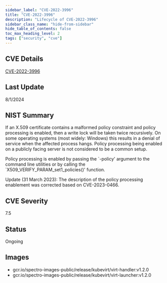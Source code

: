```yaml
---
sidebar_label: "CVE-2022-3996"
title: "CVE-2022-3996"
description: "Lifecycle of CVE-2022-3996"
sidebar_class_name: "hide-from-sidebar"
hide_table_of_contents: false
toc_max_heading_level: 2
tags: ["security", "cve"]
---
```


## CVE Details

[CVE-2022-3996](https://nvd.nist.gov/vuln/detail/CVE-2022-3996)

## Last Update

8/1/2024

## NIST Summary

If an X.509 certificate contains a malformed policy constraint and policy processing is enabled, then a write lock will
be taken twice recursively. On some operating systems (most widely: Windows) this results in a denial of service when
the affected process hangs. Policy processing being enabled on a publicly facing server is not considered to be a common
setup.

Policy processing is enabled by passing the \`-policy' argument to the command line utilities or by calling the
\`X509_VERIFY_PARAM_set1_policies()' function.

Update (31 March 2023): The description of the policy processing enablement was corrected based on CVE-2023-0466.

## CVE Severity

7.5

## Status

Ongoing

## Images

- gcr.io/spectro-images-public/release/kubevirt/virt-handler:v1.2.0
- gcr.io/spectro-images-public/release/kubevirt/virt-launcher:v1.2.0
